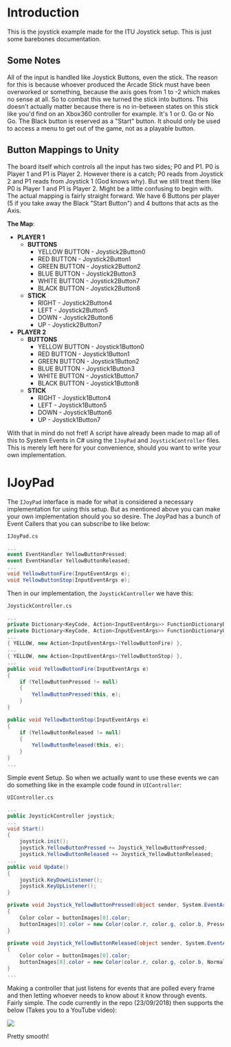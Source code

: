 # Introduction
This is the joystick example made for the ITU Joystick setup. This is just some barebones documentation.

## Some Notes
All of the input is handled like Joystick Buttons, even the stick. The reason for this is because whoever produced the Arcade Stick must
have been overworked or something, because the axis goes from 1 to -2 which makes no sense at all.
So to combat this we turned the stick into buttons. This doesn't actually matter because there is no in-between states on this stick
like you'd find on an Xbox360 controller for example. It's 1 or 0. Go or No Go. The Black button is reserved as a "Start" button.
It should only be used to access a menu to get out of the game, not as a playable button.

## Button Mappings to Unity
The board itself which controls all the input has two sides; P0 and P1. P0 is Player 1 and P1 is Player 2. However there is a catch;
P0 reads from Joystick 2 and P1 reads from Joystick 1 (God knows why). But we still treat them like P0 is Player 1 and P1 is Player 2.
Might be a little confusing to begin with. The actual mapping is fairly straight forward. We have 6 Buttons per player (5 if you take
away the Black "Start Button") and 4 buttons that acts as the Axis.

**The Map**:
* **PLAYER 1**
  * **BUTTONS**
    * YELLOW BUTTON - Joystick2Button0
    * RED BUTTON - Joystick2Button1
    * GREEN BUTTON - Joystick2Button2
    * BLUE BUTTON - Joystick2Button3
    * WHITE BUTTON - Joystick2Button7
    * BLACK BUTTON - Joystick2Button8
  * **STICK**
    * RIGHT - Joystick2Button4
    * LEFT - Joystick2Button5
    * DOWN - Joystick2Button6
    * UP - Joystick2Button7
* **PLAYER 2**
  * **BUTTONS**
    * YELLOW BUTTON - Joystick1Button0
    * RED BUTTON - Joystick1Button1
    * GREEN BUTTON - Joystick1Button2
    * BLUE BUTTON - Joystick1Button3
    * WHITE BUTTON - Joystick1Button7
    * BLACK BUTTON - Joystick1Button8
  * **STICK**
    * RIGHT - Joystick1Button4
    * LEFT - Joystick1Button5
    * DOWN - Joystick1Button6
    * UP - Joystick1Button7

With that in mind do not fret! A script have already been made to map all of this to System Events in C# using the `IJoyPad`
and `JoystickController` files. This is merely left here for your convenience, should you want to write your own implementation.

# IJoyPad
The `IJoyPad` interface is made for what is considered a necessary implementation for using this setup. But as mentioned above you can
make your own implementation should you so desire. The JoyPad has a bunch of Event Callers that you can subscribe to like below:

`IJoyPad.cs`
```c#
...
event EventHandler YellowButtonPressed;
event EventHandler YellowButtonReleased;
...
void YellowButtonFire(InputEventArgs e);
void YellowButtonStop(InputEventArgs e);
```

Then in our implementation, the `JoystickController` we have this:

`JoystickController.cs`
```c#
...
private Dictionary<KeyCode, Action<InputEventArgs>> FunctionDictionaryDown;
private Dictionary<KeyCode, Action<InputEventArgs>> FunctionDictionaryUp;
...
{ YELLOW, new Action<InputEventArgs>(YellowButtonFire) },
...
{ YELLOW, new Action<InputEventArgs>(YellowButtonStop) },
...
public void YellowButtonFire(InputEventArgs e)
{
    if (YellowButtonPressed != null)
    {
        YellowButtonPressed(this, e);
    }
}

public void YellowButtonStop(InputEventArgs e)
{
    if (YellowButtonReleased != null)
    {
        YellowButtonReleased(this, e);
    }
}
...
```

Simple event Setup. So when we actually want to use these events we can do something like in the example code found in `UIController`:

`UIController.cs`
```c#
...
public JoystickController joystick;
...
void Start()
{
    joystick.init();
    joystick.YellowButtonPressed += Joystick_YellowButtonPressed;
    joystick.YellowButtonReleased += Joystick_YellowButtonReleased;
...
public void Update()
{
    joystick.KeyDownListener();
    joystick.KeyUpListener();
}

private void Joystick_YellowButtonPressed(object sender, System.EventArgs e)
{
    Color color = buttonImages[0].color;
    buttonImages[0].color = new Color(color.r, color.g, color.b, PressedAlpha);
}

private void Joystick_YellowButtonReleased(object sender, System.EventArgs e)
{
    Color color = buttonImages[0].color;
    buttonImages[0].color = new Color(color.r, color.g, color.b, NormalAlpha);
}
...
```

Making a controller that just listens for events that are polled every frame and then letting whoever needs to know about it
know through events. Fairly simple. The code currently in the repo (23/09/2018) then supports the below (Takes you to a YouTube video):

[![](http://img.youtube.com/vi/vcr0sIwLlmo/0.jpg)](http://www.youtube.com/watch?v=vcr0sIwLlmo "Xin-Mo Dual Arcade demonstration in Unity 2018")

Pretty smooth!
